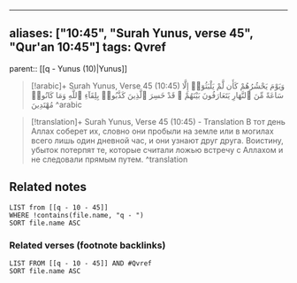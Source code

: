 
---
aliases: ["10:45", "Surah Yunus, verse 45", "Qur'an 10:45"]
tags: Qvref
---

parent:: [[q - Yunus (10)|Yunus]]

> [!arabic]+ Surah Yunus, Verse 45 (10:45)
> <span class="quran-arabic">وَيَوْمَ يَحْشُرُهُمْ كَأَن لَّمْ يَلْبَثُوٓا۟ إِلَّا سَاعَةً مِّنَ ٱلنَّهَارِ يَتَعَارَفُونَ بَيْنَهُمْ ۚ قَدْ خَسِرَ ٱلَّذِينَ كَذَّبُوا۟ بِلِقَآءِ ٱللَّهِ وَمَا كَانُوا۟ مُهْتَدِينَ</span>
^arabic

> [!translation]+ Surah Yunus, Verse 45 (10:45) - Translation
> В тот день Аллах соберет их, словно они пробыли на земле или в могилах всего лишь один дневной час, и они узнают друг друга. Воистину, убыток потерпят те, которые считали ложью встречу с Аллахом и не следовали прямым путем.
^translation



## Related notes
```dataview
LIST from [[q - 10 - 45]]
WHERE !contains(file.name, "q - ")
SORT file.name ASC
```

### Related verses (footnote backlinks)
```dataview
LIST FROM [[q - 10 - 45]] AND #Qvref
SORT file.name ASC
```

